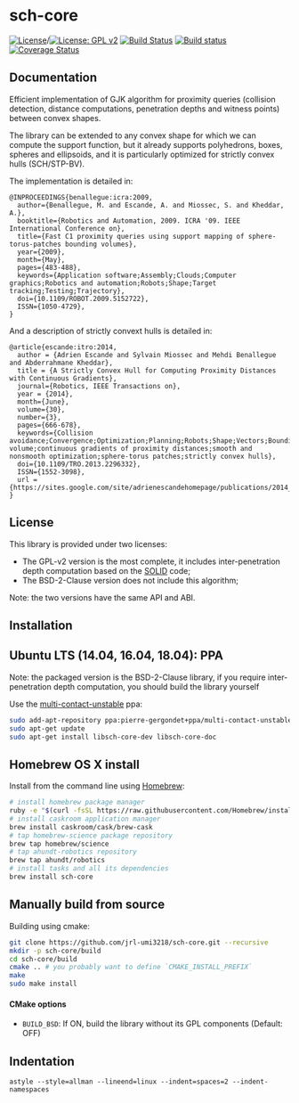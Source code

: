 sch-core
========

[![License](https://img.shields.io/badge/License-BSD%202--Clause-green.svg)](https://opensource.org/licenses/BSD-2-Clause)/[![License: GPL v2](https://img.shields.io/badge/License-GPL%20v2-green.svg)](https://www.gnu.org/licenses/old-licenses/gpl-2.0.en.html)
[![Build Status](https://travis-ci.org/jrl-umi3218/sch-core.svg?branch=master)](https://travis-ci.org/jrl-umi3218/sch-core)
[![Build status](https://ci.appveyor.com/api/projects/status/xqg3spxdftfwy5wc/branch/master?svg=true)](https://ci.appveyor.com/project/gergondet/sch-core/branch/master)
[![Coverage Status](https://coveralls.io/repos/jrl-umi3218/sch-core/badge.png)](https://coveralls.io/r/jrl-umi3218/sch-core)


Documentation
-------------

Efficient implementation of GJK algorithm for proximity queries (collision detection, distance computations, penetration depths and witness points) between convex shapes.

The library can be extended to any convex shape for which we can compute the support function, but it already supports polyhedrons, boxes, spheres and ellipsoids, and it is particularly optimized for strictly convex hulls (SCH/STP-BV).

The implementation is detailed in:

    @INPROCEEDINGS{benallegue:icra:2009,
      author={Benallegue, M. and Escande, A. and Miossec, S. and Kheddar, A.},
      booktitle={Robotics and Automation, 2009. ICRA '09. IEEE International Conference on},
      title={Fast C1 proximity queries using support mapping of sphere-torus-patches bounding volumes},
      year={2009},
      month={May},
      pages={483-488},
      keywords={Application software;Assembly;Clouds;Computer graphics;Robotics and automation;Robots;Shape;Target tracking;Testing;Trajectory},
      doi={10.1109/ROBOT.2009.5152722},
      ISSN={1050-4729},
    }

And a description of strictly convext hulls is detailed in:

    @article{escande:itro:2014,
      author = {Adrien Escande and Sylvain Miossec and Mehdi Benallegue and Abderrahmane Kheddar},
      title = {A Strictly Convex Hull for Computing Proximity Distances with Continuous Gradients},
      journal={Robotics, IEEE Transactions on}, 
      year = {2014},
      month={June}, 
      volume={30}, 
      number={3}, 
      pages={666-678}, 
      keywords={Collision avoidance;Convergence;Optimization;Planning;Robots;Shape;Vectors;Bounding volume;continuous gradients of proximity distances;smooth and nonsmooth optimization;sphere-torus patches;strictly convex hulls}, 
      doi={10.1109/TRO.2013.2296332}, 
      ISSN={1552-3098},
      url = {https://sites.google.com/site/adrienescandehomepage/publications/2014_ITRO_Escande.pdf}
    }


License
-------

This library is provided under two licenses:

- The GPL-v2 version is the most complete, it includes inter-penetration depth computation based on the [SOLID](https://github.com/dtecta/solid3) code;
- The BSD-2-Clause version does not include this algorithm;

Note: the two versions have the same API and ABI.


Installation
------------


## Ubuntu LTS (14.04, 16.04, 18.04): PPA

Note: the packaged version is the BSD-2-Clause library, if you require inter-penetration depth computation, you should build the library yourself

Use the [multi-contact-unstable](https://launchpad.net/~pierre-gergondet+ppa/+archive/ubuntu/multi-contact-unstable) ppa:
```bash
sudo add-apt-repository ppa:pierre-gergondet+ppa/multi-contact-unstable
sudo apt-get update
sudo apt-get install libsch-core-dev libsch-core-doc
```

## Homebrew OS X install

Install from the command line using [Homebrew](brew.sh):

```bash
# install homebrew package manager
ruby -e "$(curl -fsSL https://raw.githubusercontent.com/Homebrew/install/master/install)"
# install caskroom application manager
brew install caskroom/cask/brew-cask
# tap homebrew-science package repository
brew tap homebrew/science
# tap ahundt-robotics repository
brew tap ahundt/robotics
# install tasks and all its dependencies
brew install sch-core
```

## Manually build from source


Building using cmake:

```bash
git clone https://github.com/jrl-umi3218/sch-core.git --recursive
mkdir -p sch-core/build
cd sch-core/build
cmake .. # you probably want to define `CMAKE_INSTALL_PREFIX`
make
sudo make install
```

#### CMake options

- `BUILD_BSD`: If ON, build the library without its GPL components (Default: OFF)

Indentation
------------

    astyle --style=allman --lineend=linux --indent=spaces=2 --indent-namespaces
